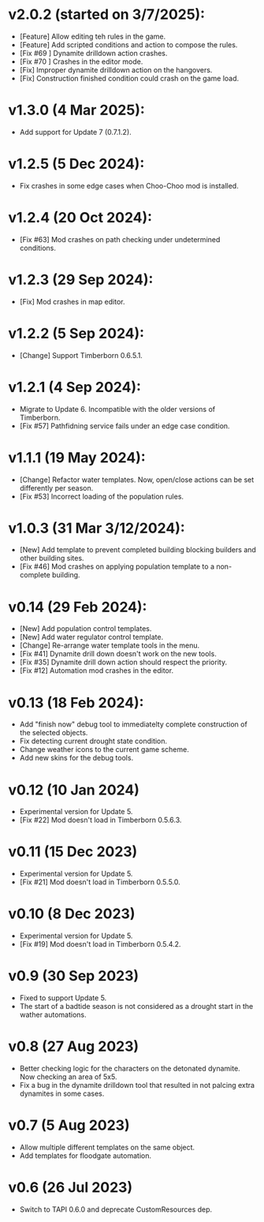 # v2.0.2 (started on 3/7/2025):
* [Feature] Allow editing teh rules in the game.
* [Feature] Add scripted conditions and action to compose the rules.
* [Fix #69 ] Dynamite drilldown action crashes.
* [Fix #70 ] Crashes in the editor mode.
* [Fix] Improper dynamite drilldown action on the hangovers.
* [Fix] Construction finished condition could crash on the game load.

# v1.3.0 (4 Mar 2025):
* Add support for Update 7 (0.7.1.2).

# v1.2.5 (5 Dec 2024):
* Fix crashes in some edge cases when Choo-Choo mod is installed.

# v1.2.4 (20 Oct 2024):
* [Fix #63] Mod crashes on path checking under undetermined conditions.

# v1.2.3 (29 Sep 2024):
* [Fix] Mod crashes in map editor.

# v1.2.2 (5 Sep 2024):
* [Change] Support Timberborn 0.6.5.1.

# v1.2.1 (4 Sep 2024):
* Migrate to Update 6. Incompatible with the older versions of Timberborn.
* [Fix #57] Pathfidning service fails under an edge case condition.

# v1.1.1 (19 May 2024):
* [Change] Refactor water templates. Now, open/close actions can be set differently per season.
* [Fix #53] Incorrect loading of the population rules.

# v1.0.3 (31 Mar 3/12/2024):
* [New] Add template to prevent completed building blocking builders and other building sites.
* [Fix #46] Mod crashes on applying population template to a non-complete building.

# v0.14 (29 Feb 2024):
* [New] Add population control templates.
* [New] Add water regulator control template.
* [Change] Re-arrange water template tools in the menu.
* [Fix #41] Dynamite drill down doesn't work on the new tools.
* [Fix #35] Dynamite drill down action should respect the priority.
* [Fix #12] Automation mod crashes in the editor.

# v0.13 (18 Feb 2024):
* Add "finish now" debug tool to immediatelty complete construction of the selected objects.
* Fix detecting current drought state condition.
* Change weather icons to the current game scheme.
* Add new skins for the debug tools.

# v0.12 (10 Jan 2024)
* Experimental version for Update 5.
* [Fix #22] Mod doesn't load in Timberborn 0.5.6.3.

# v0.11 (15 Dec 2023)
* Experimental version for Update 5.
* [Fix #21] Mod doesn't load in Timberborn 0.5.5.0.

# v0.10 (8 Dec 2023)
* Experimental version for Update 5.
* [Fix #19] Mod doesn't load in Timberborn 0.5.4.2.

# v0.9 (30 Sep 2023)
* Fixed to support Update 5.
* The start of a badtide season is not considered as a drought start in the wather automations.

# v0.8 (27 Aug 2023)
* Better checking logic for the characters on the detonated dynamite. Now checking an area of 5x5.
* Fix a bug in the dynamite drilldown tool that resulted in not palcing extra dynamites in some cases.

# v0.7 (5 Aug 2023)
* Allow multiple different templates on the same object.
* Add templates for floodgate automation.

# v0.6 (26 Jul 2023)
* Switch to TAPI 0.6.0 and deprecate CustomResources dep.
